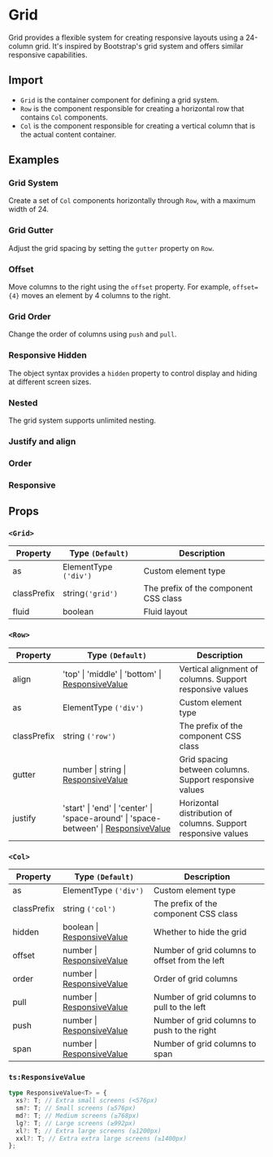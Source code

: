 # Grid

Grid provides a flexible system for creating responsive layouts using a 24-column grid. It's inspired by Bootstrap's grid system and offers similar responsive capabilities.

## Import

<!--{include:<import-guide>}-->

- `Grid` is the container component for defining a grid system.
- `Row` is the component responsible for creating a horizontal row that contains `Col` components.
- `Col` is the component responsible for creating a vertical column that is the actual content container.

## Examples

### Grid System

Create a set of `Col` components horizontally through `Row`, with a maximum width of 24.

<!--{include:`basic.md`}-->

### Grid Gutter

Adjust the grid spacing by setting the `gutter` property on `Row`.

<!--{include:`gutter.md`}-->

### Offset

Move columns to the right using the `offset` property. For example, `offset={4}` moves an element by 4 columns to the right.

<!--{include:`offset.md`}-->

### Grid Order

Change the order of columns using `push` and `pull`.

<!--{include:`pull-push.md`}-->

### Responsive Hidden

The object syntax provides a `hidden` property to control display and hiding at different screen sizes.

<!--{include:`hidden.md`}-->

### Nested

The grid system supports unlimited nesting.

<!--{include:`nested.md`}-->

### Justify and align

<!--{include:`justify-align.md`}-->

### Order

<!--{include:`order.md`}-->

### Responsive

<!--{include:<example-responsive>}-->

## Props

### `<Grid>`

| Property    | Type `(Default)`      | Description                           |
| ----------- | --------------------- | ------------------------------------- |
| as          | ElementType `('div')` | Custom element type                   |
| classPrefix | string`('grid')`     | The prefix of the component CSS class |
| fluid       | boolean               | Fluid layout                          |

### `<Row>`

| Property    | Type `(Default)`                                                                                   | Description                                                   |
| ----------- | -------------------------------------------------------------------------------------------------- | ------------------------------------------------------------- |
| align       | 'top' \| 'middle' \| 'bottom' \| [ResponsiveValue][responsive]                                     | Vertical alignment of columns. Support responsive values      |
| as          | ElementType `('div')`                                                                              | Custom element type                                           |
| classPrefix | string `('row')`                                                                                   | The prefix of the component CSS class                         |
| gutter      | number \| string \| [ResponsiveValue][responsive]                                                  | Grid spacing between columns. Support responsive values       |
| justify     | 'start' \| 'end' \| 'center' \| 'space-around' \| 'space-between' \| [ResponsiveValue][responsive] | Horizontal distribution of columns. Support responsive values |

### `<Col>`

| Property    | Type `(Default)`                         | Description                                    |
| ----------- | ---------------------------------------- | ---------------------------------------------- |
| as          | ElementType `('div')`                    | Custom element type                            |
| classPrefix | string `('col')`                         | The prefix of the component CSS class          |
| hidden      | boolean \| [ResponsiveValue][responsive] | Whether to hide the grid                       |
| offset      | number \| [ResponsiveValue][responsive]  | Number of grid columns to offset from the left |
| order       | number \| [ResponsiveValue][responsive]  | Order of grid columns                          |
| pull        | number \| [ResponsiveValue][responsive]  | Number of grid columns to pull to the left     |
| push        | number \| [ResponsiveValue][responsive]  | Number of grid columns to push to the right    |
| span        | number \| [ResponsiveValue][responsive]  | Number of grid columns to span                 |

### `ts:ResponsiveValue`

```ts
type ResponsiveValue<T> = {
  xs?: T; // Extra small screens (<576px)
  sm?: T; // Small screens (≥576px)
  md?: T; // Medium screens (≥768px)
  lg?: T; // Large screens (≥992px)
  xl?: T; // Extra large screens (≥1200px)
  xxl?: T; // Extra extra large screens (≥1400px)
};
```

[responsive]: #code-ts-responsive-value-code
